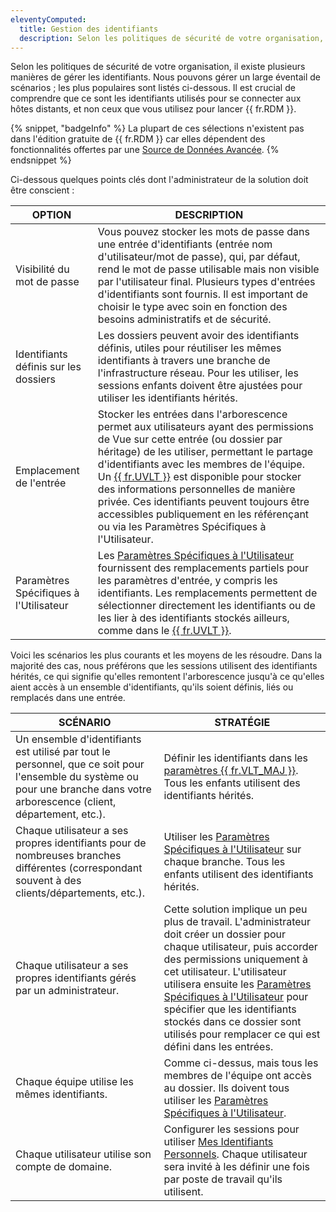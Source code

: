 ```yaml
---
eleventyComputed:
  title: Gestion des identifiants
  description: Selon les politiques de sécurité de votre organisation, il existe plusieurs manières de gérer les identifiants.
---
```

Selon les politiques de sécurité de votre organisation, il existe plusieurs manières de gérer les identifiants. Nous pouvons gérer un large éventail de scénarios ; les plus populaires sont listés ci-dessous. Il est crucial de comprendre que ce sont les identifiants utilisés pour se connecter aux hôtes distants, et non ceux que vous utilisez pour lancer {{ fr.RDM }}.

{% snippet, "badgeInfo" %}
La plupart de ces sélections n'existent pas dans l'édition gratuite de {{ fr.RDM }} car elles dépendent des fonctionnalités offertes par une [Source de Données Avancée](/rdm/windows/data-sources/data-sources-types/advanced-data-sources/).
{% endsnippet %}

Ci-dessous quelques points clés dont l'administrateur de la solution doit être conscient :

| OPTION                    | DESCRIPTION |
|---------------------------|-------------|
| Visibilité du mot de passe       | Vous pouvez stocker les mots de passe dans une entrée d'identifiants (entrée nom d'utilisateur/mot de passe), qui, par défaut, rend le mot de passe utilisable mais non visible par l'utilisateur final. Plusieurs types d'entrées d'identifiants sont fournis. Il est important de choisir le type avec soin en fonction des besoins administratifs et de sécurité. |
| Identifiants définis sur les dossiers | Les dossiers peuvent avoir des identifiants définis, utiles pour réutiliser les mêmes identifiants à travers une branche de l'infrastructure réseau. Pour les utiliser, les sessions enfants doivent être ajustées pour utiliser les identifiants hérités.                                                                                      |
| Emplacement de l'entrée            | Stocker les entrées dans l'arborescence permet aux utilisateurs ayant des permissions de Vue sur cette entrée (ou dossier par héritage) de les utiliser, permettant le partage d'identifiants avec les membres de l'équipe. Un [{{ fr.UVLT }}](/rdm/windows/data-sources/user-vault/) est disponible pour stocker des informations personnelles de manière privée. Ces identifiants peuvent toujours être accessibles publiquement en les référençant ou via les Paramètres Spécifiques à l'Utilisateur.                                                                     |
| Paramètres Spécifiques à l'Utilisateur    | Les [Paramètres Spécifiques à l'Utilisateur](/rdm/windows/commands/edit/setting-overrides/specific-settings/) fournissent des remplacements partiels pour les paramètres d'entrée, y compris les identifiants. Les remplacements permettent de sélectionner directement les identifiants ou de les lier à des identifiants stockés ailleurs, comme dans le [{{ fr.UVLT }}](/rdm/windows/data-sources/user-vault/). |

Voici les scénarios les plus courants et les moyens de les résoudre. Dans la majorité des cas, nous préférons que les sessions utilisent des identifiants hérités, ce qui signifie qu'elles remontent l'arborescence jusqu'à ce qu'elles aient accès à un ensemble d'identifiants, qu'ils soient définis, liés ou remplacés dans une entrée.

| SCÉNARIO                                                      | STRATÉGIE |
|---------------------------------------------------------------|----------|
| Un ensemble d'identifiants est utilisé par tout le personnel, que ce soit pour l'ensemble du système ou pour une branche dans votre arborescence (client, département, etc.). | Définir les identifiants dans les [paramètres {{ fr.VLT_MAJ }}](/rdm/windows/commands/administration/settings/vault-settings/default-security-entries/). Tous les enfants utilisent des identifiants hérités. |
| Chaque utilisateur a ses propres identifiants pour de nombreuses branches différentes (correspondant souvent à des clients/départements, etc.). | Utiliser les [Paramètres Spécifiques à l'Utilisateur](/rdm/windows/commands/edit/setting-overrides/specific-settings/) sur chaque branche. Tous les enfants utilisent des identifiants hérités.                                              |
| Chaque utilisateur a ses propres identifiants gérés par un administrateur. | Cette solution implique un peu plus de travail. L'administrateur doit créer un dossier pour chaque utilisateur, puis accorder des permissions uniquement à cet utilisateur. L'utilisateur utilisera ensuite les [Paramètres Spécifiques à l'Utilisateur](/rdm/windows/commands/edit/setting-overrides/specific-settings/) pour spécifier que les identifiants stockés dans ce dossier sont utilisés pour remplacer ce qui est défini dans les entrées. |
| Chaque équipe utilise les mêmes identifiants.                           | Comme ci-dessus, mais tous les membres de l'équipe ont accès au dossier. Ils doivent tous utiliser les [Paramètres Spécifiques à l'Utilisateur](/rdm/windows/commands/edit/setting-overrides/specific-settings/). |
| Chaque utilisateur utilise son compte de domaine.                           | Configurer les sessions pour utiliser [Mes Identifiants Personnels](/rdm/windows/commands/file/my-account-settings/my-personal-credentials/). Chaque utilisateur sera invité à les définir une fois par poste de travail qu'ils utilisent.                                                 |
